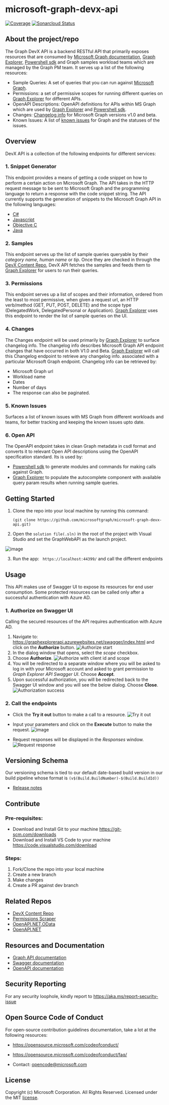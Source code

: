 # microsoft-graph-devx-api
[![Coverage](https://sonarcloud.io/api/project_badges/measure?project=microsoftgraph_microsoft-graph-devx-api&metric=coverage)](https://sonarcloud.io/dashboard?id=microsoftgraph_microsoft-graph-devx-api) [![Sonarcloud Status](https://sonarcloud.io/api/project_badges/measure?project=microsoftgraph_microsoft-graph-devx-api&metric=alert_status)](https://sonarcloud.io/dashboard?id=microsoftgraph_microsoft-graph-devx-api)

## About the project/repo
The Graph DevX API is a backend RESTful API that primarily exposes resources that are consumed by [Microsoft Graph documentation](https://docs.microsoft.com/graph/), [Graph Explorer](https://developer.microsoft.com/en-us/graph/graph-explorer), [Powershell sdk](https://github.com/microsoftgraph/msgraph-sdk-powershell) and Graph samples workload teams which are managed by the Graph PM team.
It serves up a list of the following resources:

- Sample Queries: A set of queries that you can run against [Microsoft Graph](https://docs.microsoft.com/en-us/graph/overview).
- Permissions: a set of permissive scopes for running different queries on [Graph Explorer](https://developer.microsoft.com/en-us/graph/graph-explorer) for different APIs.
- OpenAPI Descriptions: OpenAPI definitions for APIs within MS Graph which are used by [Graph Explorer](https://developer.microsoft.com/en-us/graph/graph-explorer) and [Powershell sdk](https://github.com/microsoftgraph/msgraph-sdk-powershell).
- Changes: [Changelog info](https://developer.microsoft.com/en-us/graph/changelog) for Microsoft Graph versions v1.0 and beta.
- Known Issues: A list of [known issues](https://docs.microsoft.com/en-us/graph/known-issues) for Graph and the statuses of the issues.

## Overview
DevX API is a collection of the following endpoints for different services:

### 1. Snippet Generator
This endpoint provides a means of getting a code snippet on how to perform a certain action on Microsoft Graph.
The API takes in the HTTP request message to be sent to Microsoft Graph and the programming language to return a response with the code snippet string.
The API currently supports the generation of snippets to the Microsoft Graph API in the following languages:
- [C#](Documents/c-sharp-examples.md)
- [Javascript](Documents/javascript-examples.md)
- [Objective C](Documents/objective-c-examples.md)
- [Java](Documents/java-examples.md)

### 2. Samples
This endpoint serves up the list of sample queries queryable by their *category name*, *human name* or *tip*.
Once they are checked in through the [DevX Content Repo](https://github.com/microsoftgraph/microsoft-graph-devx-content), DevX API fetches the samples and feeds them to [Graph Explorer](https://developer.microsoft.com/en-us/graph/graph-explorer) for users to run their queries.

### 3. Permissions
This endpoint serves up a list of scopes and their information, ordered from the least to most permissive, when given a request url, an HTTP verb/method (GET, PUT, POST, DELETE) and the scope type (DelegatedWork, DelegatedPersonal or Application). [Graph Explorer](https://developer.microsoft.com/en-us/graph/graph-explorer) uses this endpoint to render the list of sample queries on the UI.

### 4. Changes
The Changes endpoint will be used primarily by [Graph Explorer](https://developer.microsoft.com/en-us/graph/graph-explorer) to surface changelog info. The changelog info describes Microsoft Graph API endpoint changes that have occurred in both V1.0 and Beta. [Graph Explorer](https://developer.microsoft.com/en-us/graph/graph-explorer) will call this Changelog endpoint to retrieve any changelog info. associated with a particular Microsoft Graph endpoint.
Changelog info can be retrieved by:
- Microsoft Graph url
- Workload name
- Dates
- Number of days
- The response can also be paginated.

### 5. Known Issues
Surfaces a list of known issues with MS Graph from different workloads and teams, for better tracking and keeping the known issues upto date.

### 6. Open API
The OpenAPI endpoint takes in clean Graph metadata in csdl format and converts it to relevant Open API descriptions using the OpenAPI specification standard.
Its is used by:
- [Powershell sdk](https://github.com/microsoftgraph/msgraph-sdk-powershell) to generate modules and commands for making calls against Graph.
- [Graph Explorer](https://developer.microsoft.com/en-us/graph/graph-explorer) to populate the autocomplete component with available query param results when running sample queries.

## Getting Started
1. Clone the repo into your local machine by running this command:

    ```(git clone https://github.com/microsoftgraph/microsoft-graph-devx-api.git)```

2. Open the ```solution file(.sln)``` in the root of the project with Visual Studio and set the GraphWebAPI as the launch project.

![image](https://user-images.githubusercontent.com/36787645/132340026-97a92eb1-3302-4aa9-b389-be395fae3541.png)

3. Run the app: ``` https://localhost:44399/``` and call the different endpoints

## Usage
This API makes use of Swagger UI to expose its resources for end user consumption.
Some protected resources can be called only after a successful authentication with Azure AD.

### 1. Authorize on Swagger UI
Calling the secured resources of the API requires authentication with Azure AD.
1. Navigate to: https://graphexplorerapi.azurewebsites.net/swagger/index.html and click on the **Authorize** button.
![Authorize start](Documents/readme-images/authorize-start-swaggerui.png)
1. In the dialog window that opens, select the *scope* checkbox.
1. Choose **Authorize**.
![Authorize with client id and scope](Documents/readme-images/authorize-scope-swaggerui.png)
1. You will be redirected to a separate window where you will be asked to log in with your Microsoft account and asked to grant permission to *Graph Explorer API Swagger UI*. Choose **Accept**.
1. Upon successful authorization, you will be redirected back to the Swagger UI window and you will see the below dialog. Choose **Close**.
![Authorization success](Documents/readme-images/authorize-end-swaggerui.png)

### 2. Call the endpoints
- Click the **Try it out** button to make a call to a resource.
![Try it out](Documents/readme-images/get-try-it.png)

- Input your parameters and click on the **Execute** button to make the request.
![image](https://user-images.githubusercontent.com/36787645/132343718-7fc97196-7b9a-44c8-8946-5fa116aa9c81.png)

- Request responses will be displayed in the *Responses* window.
![Request response](Documents/readme-images/response-swaggerui.PNG)

## Versioning Schema
Our versioning schema is tied to our default date-based build version in our build pipeline whose format is ```(v$(Build.BuildNumber)-$(Build.BuildId))```

- [Release notes](https://github.com/microsoftgraph/microsoft-graph-devx-api/releases)

## Contribute
### Pre-requisites:

- Download and Install Git to your machine https://git-scm.com/downloads
- Download and Install VS Code to your machine https://code.visualstudio.com/download

### Steps:
1. Fork/Clone the repo into your local machine
2. Create a new branch
3. Make changes
4. Create a PR against dev branch

## Related Repos
- [DevX Content Repo](https://github.com/microsoftgraph/microsoft-graph-devx-content)
- [Permissions Scraper](https://github.com/microsoftgraph/msgraph-permissions-scraper)
- [OpenAPI.NET.OData](https://github.com/microsoftgraph/OpenAPI.NET.OData)
- [OpenAPI.NET](https://github.com/Microsoft/OpenAPI.NET)

## Resources and Documentation
- [Graph API documentation](https://docs.microsoft.com/en-us/graph/overview)
- [Swagger documentation](https://swagger.io/docs/)
- [OpenAPI documentation](https://spec.openapis.org/oas/latest.html#openapi-document)

## Security Reporting
For any security loophole, kindly report to https://aka.ms/report-security-issue

## Open Source Code of Conduct
For open-source contribution guidelines documentation, take a lot at the following resources:
- https://opensource.microsoft.com/codeofconduct/

- https://opensource.microsoft.com/codeofconduct/faq/

- Contact: opencode@microsoft.com

## License
Copyright (c) Microsoft Corporation. All Rights Reserved. Licensed under the MIT [license](LICENSE).

